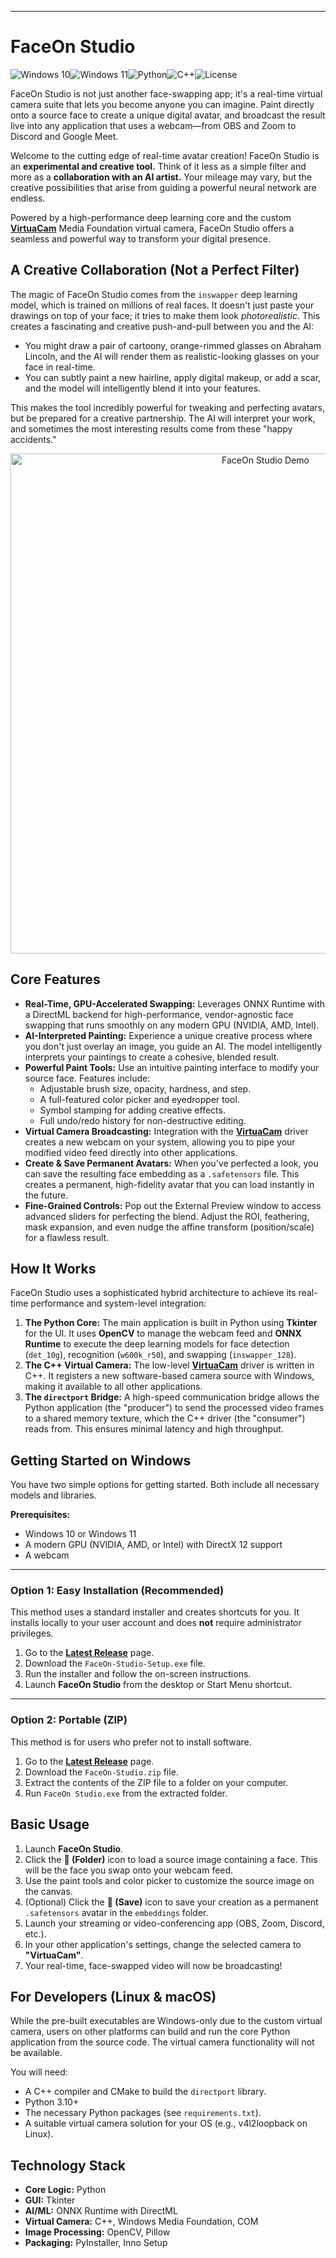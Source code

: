 
---

# FaceOn Studio

![Windows 10](https://img.shields.io/badge/Windows-10-0078D6?style=for-the-badge&logo=windows)![Windows 11](https://img.shields.io/badge/Windows-11-0078D6?style=for-the-badge&logo=windows)![Python](https://img.shields.io/badge/Python-3776AB?style=for-the-badge&logo=python)![C++](https://img.shields.io/badge/C++-00599C?style=for-the-badge&logo=cplusplus)![License](https://img.shields.io/badge/License-MIT-yellow.svg?style=for-the-badge)

FaceOn Studio is not just another face-swapping app; it's a real-time virtual camera suite that lets you become anyone you can imagine. Paint directly onto a source face to create a unique digital avatar, and broadcast the result live into any application that uses a webcam—from OBS and Zoom to Discord and Google Meet.

Welcome to the cutting edge of real-time avatar creation! FaceOn Studio is an **experimental and creative tool.** Think of it less as a simple filter and more as a **collaboration with an AI artist.** Your mileage may vary, but the creative possibilities that arise from guiding a powerful neural network are endless.

Powered by a high-performance deep learning core and the custom **[VirtuaCam](https://github.com/MansfieldPlumbing/VirtuaCam)** Media Foundation virtual camera, FaceOn Studio offers a seamless and powerful way to transform your digital presence.

## A Creative Collaboration (Not a Perfect Filter)

The magic of FaceOn Studio comes from the `inswapper` deep learning model, which is trained on millions of real faces. It doesn't just paste your drawings on top of your face; it tries to make them look *photorealistic*. This creates a fascinating and creative push-and-pull between you and the AI:

*   You might draw a pair of cartoony, orange-rimmed glasses on Abraham Lincoln, and the AI will render them as realistic-looking glasses on your face in real-time.
*   You can subtly paint a new hairline, apply digital makeup, or add a scar, and the model will intelligently blend it into your features.

This makes the tool incredibly powerful for tweaking and perfecting avatars, but be prepared for a creative partnership. The AI will interpret your work, and sometimes the most interesting results come from these "happy accidents."

<p align="center">
  <img src="https://github.com/user-attachments/assets/bcfbad9b-c0b3-47a5-9964-82fa112efd8d" alt="FaceOn Studio Demo" width="800"/>
</p>

## Core Features

*   **Real-Time, GPU-Accelerated Swapping:** Leverages ONNX Runtime with a DirectML backend for high-performance, vendor-agnostic face swapping that runs smoothly on any modern GPU (NVIDIA, AMD, Intel).
*   **AI-Interpreted Painting:** Experience a unique creative process where you don't just overlay an image, you guide an AI. The model intelligently interprets your paintings to create a cohesive, blended result.
*   **Powerful Paint Tools:** Use an intuitive painting interface to modify your source face. Features include:
    *   Adjustable brush size, opacity, hardness, and step.
    *   A full-featured color picker and eyedropper tool.
    *   Symbol stamping for adding creative effects.
    *   Full undo/redo history for non-destructive editing.
*   **Virtual Camera Broadcasting:** Integration with the **[VirtuaCam](https://github.com/MansfieldPlumbing/VirtuaCam)** driver creates a new webcam on your system, allowing you to pipe your modified video feed directly into other applications.
*   **Create & Save Permanent Avatars:** When you've perfected a look, you can save the resulting face embedding as a `.safetensors` file. This creates a permanent, high-fidelity avatar that you can load instantly in the future.
*   **Fine-Grained Controls:** Pop out the External Preview window to access advanced sliders for perfecting the blend. Adjust the ROI, feathering, mask expansion, and even nudge the affine transform (position/scale) for a flawless result.

## How It Works

FaceOn Studio uses a sophisticated hybrid architecture to achieve its real-time performance and system-level integration:

1.  **The Python Core:** The main application is built in Python using **Tkinter** for the UI. It uses **OpenCV** to manage the webcam feed and **ONNX Runtime** to execute the deep learning models for face detection (`det_10g`), recognition (`w600k_r50`), and swapping (`inswapper_128`).
2.  **The C++ Virtual Camera:** The low-level **[VirtuaCam](https://github.com/MansfieldPlumbing/VirtuaCam)** driver is written in C++. It registers a new software-based camera source with Windows, making it available to all other applications.
3.  **The `directport` Bridge:** A high-speed communication bridge allows the Python application (the "producer") to send the processed video frames to a shared memory texture, which the C++ driver (the "consumer") reads from. This ensures minimal latency and high throughput.

## Getting Started on Windows

You have two simple options for getting started. Both include all necessary models and libraries.

**Prerequisites:**
*   Windows 10 or Windows 11
*   A modern GPU (NVIDIA, AMD, or Intel) with DirectX 12 support
*   A webcam

---

### Option 1: Easy Installation (Recommended)

This method uses a standard installer and creates shortcuts for you. It installs locally to your user account and does **not** require administrator privileges.

1.  Go to the [**Latest Release**](https://github.com/MansfieldPlumbing/FaceOn/releases/latest) page.
2.  Download the `FaceOn-Studio-Setup.exe` file.
3.  Run the installer and follow the on-screen instructions.
4.  Launch **FaceOn Studio** from the desktop or Start Menu shortcut.

---

### Option 2: Portable (ZIP)

This method is for users who prefer not to install software.

1.  Go to the [**Latest Release**](https://github.com/MansfieldPlumbing/FaceOn/releases/latest) page.
2.  Download the `FaceOn-Studio.zip` file.
3.  Extract the contents of the ZIP file to a folder on your computer.
4.  Run `FaceOn Studio.exe` from the extracted folder.

## Basic Usage

1.  Launch **FaceOn Studio**.
2.  Click the **📂 (Folder)** icon to load a source image containing a face. This will be the face you swap onto your webcam feed.
3.  Use the paint tools and color picker to customize the source image on the canvas.
4.  (Optional) Click the **💾 (Save)** icon to save your creation as a permanent `.safetensors` avatar in the `embeddings` folder.
5.  Launch your streaming or video-conferencing app (OBS, Zoom, Discord, etc.).
6.  In your other application's settings, change the selected camera to **"VirtuaCam"**.
7.  Your real-time, face-swapped video will now be broadcasting!

## For Developers (Linux & macOS)

While the pre-built executables are Windows-only due to the custom virtual camera, users on other platforms can build and run the core Python application from the source code. The virtual camera functionality will not be available.

You will need:
*   A C++ compiler and CMake to build the `directport` library.
*   Python 3.10+
*   The necessary Python packages (see `requirements.txt`).
*   A suitable virtual camera solution for your OS (e.g., v4l2loopback on Linux).

## Technology Stack

*   **Core Logic:** Python
*   **GUI:** Tkinter
*   **AI/ML:** ONNX Runtime with DirectML
*   **Virtual Camera:** C++, Windows Media Foundation, COM
*   **Image Processing:** OpenCV, Pillow
*   **Packaging:** PyInstaller, Inno Setup
